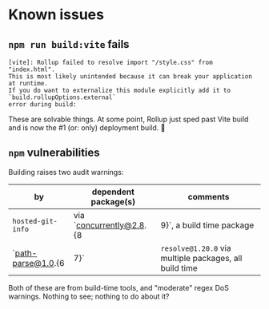 # Known issues

## `npm run build:vite` fails

```
[vite]: Rollup failed to resolve import "/style.css" from "index.html".
This is most likely unintended because it can break your application at runtime.
If you do want to externalize this module explicitly add it to
`build.rollupOptions.external`
error during build:
```

These are solvable things. At some point, Rollup just sped past Vite build and is now the #1 (or: only) deployment build. 🐇


## `npm` vulnerabilities

Building raises two audit warnings:

|by|dependent package(s)|comments|
|---|---|---|
|`hosted-git-info`|via `concurrently@2.8.{8|9}`, a build time package|
|`path-parse@1.0.{6|7}`|`resolve@1.20.0` via multiple packages, all build time|

Both of these are from build-time tools, and "moderate" regex DoS warnings. Nothing to see; nothing to do about it?

<!--
tbd. how to filter build time dependencies out from audit?
-->
